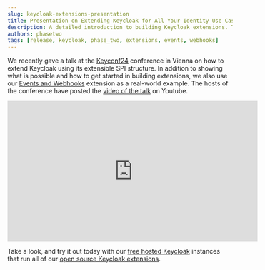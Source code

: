 ```yaml
---
slug: keycloak-extensions-presentation
title: Presentation on Extending Keycloak for All Your Identity Use Cases
description: A detailed introduction to building Keycloak extensions. This talk presents an overview of Keycloak’s commonly used extension mechanisms, best practices for development and testing of extensions, and several exemplary, real-world examples. Finally, it puts it all together with a deep-dive into one such extension that is available in the Phase Two keycloak-events extension.
authors: phasetwo
tags: [release, keycloak, phase_two, extensions, events, webhooks]
---
```


We recently gave a talk at the [Keyconf24](https://keyconf.dev/) conference in Vienna on how to extend Keycloak using its extensible SPI structure. In addition to showing what is possible and how to get started in building extensions, we also use our [Events and Webhooks](https://github.com/p2-inc/keycloak-events) extension as a real-world example. The hosts of the conference have posted the [video of the talk](https://www.youtube.com/watch?v=t8u-QO02Qn8?si=OH6V1w564UysihSu) on Youtube.

<!--truncate-->

<iframe width="560" height="315" src="https://www.youtube.com/embed/t8u-QO02Qn8?si=OH6V1w564UysihSu" title="YouTube video player" frameborder="0" allow="accelerometer; autoplay; clipboard-write; encrypted-media; gyroscope; picture-in-picture" allowfullscreen></iframe>

Take a look, and try it out today with our [free hosted Keycloak](https://phasetwo.io/dashboard/) instances that run all of our [open source Keycloak extensions](https://github.com/p2-inc).
